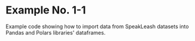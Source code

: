 # Example No. 1-1

Example code showing how to import data from SpeakLeash datasets into Pandas and Polars libraries' dataframes.